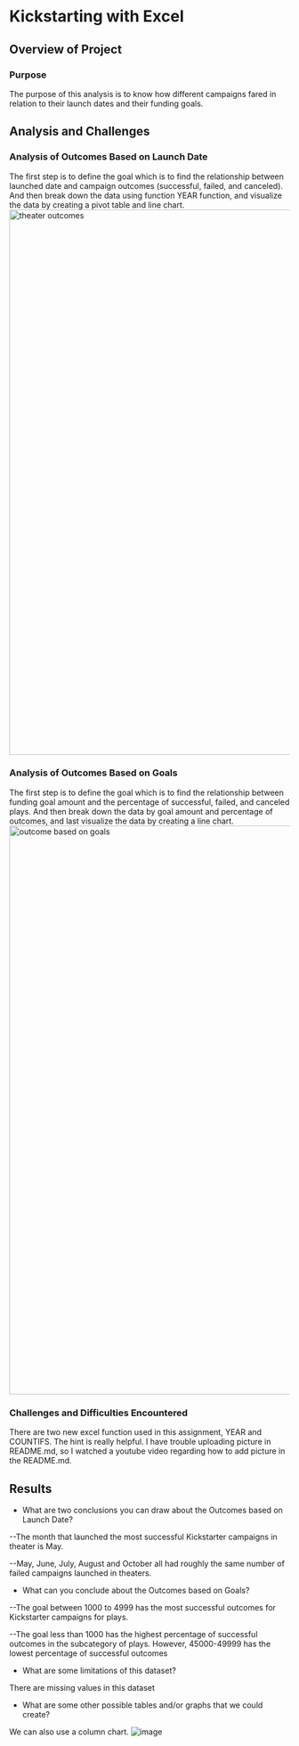# Kickstarting with Excel

## Overview of Project

### Purpose
The purpose of this analysis is to know how different campaigns fared in relation to their launch dates and their funding goals. 

## Analysis and Challenges

### Analysis of Outcomes Based on Launch Date

The first step is to define the goal which is to find the relationship between launched date and campaign outcomes (successful, failed, and canceled). And then break down the data using function YEAR function, and visualize the data by creating a pivot table and line chart.
<img width="979" alt="theater outcomes" src="https://user-images.githubusercontent.com/102264298/161413249-6ca758f7-e260-48d4-9457-1fbb7dda29dd.png">
 
### Analysis of Outcomes Based on Goals

The first step is to define the goal which is to find the relationship between funding goal amount and the percentage of successful, failed, and canceled plays. And then break down the data by goal amount and percentage of outcomes, and last visualize the data by creating a line chart. 
<img width="1021" alt="outcome based on goals" src="https://user-images.githubusercontent.com/102264298/161413340-47f00761-14a7-4d64-8306-a8ad427493d7.png">
 
### Challenges and Difficulties Encountered

There are two new excel function used in this assignment, YEAR and COUNTIFS. The hint is really helpful. I have trouble uploading picture in README.md, so I watched a youtube video regarding how to add picture in the README.md. 

## Results

- What are two conclusions you can draw about the Outcomes based on Launch Date?

--The month that launched the most successful Kickstarter campaigns in theater is May.

--May, June, July, August and October all had roughly the same number of failed campaigns launched in theaters.

- What can you conclude about the Outcomes based on Goals?

--The goal between 1000 to 4999 has the most successful outcomes for Kickstarter campaigns for plays.  

--The goal less than 1000 has the highest percentage of successful outcomes in the subcategory of plays. However, 45000-49999 has the lowest percentage of successful outcomes

- What are some limitations of this dataset?

There are missing values in this dataset

- What are some other possible tables and/or graphs that we could create?

We can also use a column chart. 
![image](https://user-images.githubusercontent.com/102264298/161412781-ee772f29-daf6-413a-8de4-09e32ab722eb.png)
